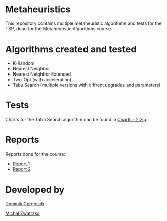 # Metaheuristics
This repository contains multiple metaheuristic algorithms and tests for the TSP, done for the Metaheuristic Algorithms course.
# Algorithms created and tested
- K-Random
- Nearest Neighbor
- Nearest Neighbor Extended
- Two-Opt (with acceleration)
- Tabu Search (multiple versions with diffrent upgrades and parameters)
# Tests
Charts for the Tabu Search algorithm can be found in [Charts - 2.zip](https://github.com/Gemi0/metaheurystyka/blob/master/Charts%20-%202.zip).
# Reports
Reports done for the course:
- [Report 1](https://github.com/Gemi0/metaheurystyka/blob/master/Sprawozdanie%20Metaheurystyki%201.pdf)
- [Report 2](https://github.com/Gemi0/metaheurystyka/blob/master/Sprawozdanie%20Metaheurystyki%202.docx)
# Developed by
[Dominik Gorgosch](https://github.com/Gemi0)

[Michał Zwatrzko](https://github.com/MizozPL)
